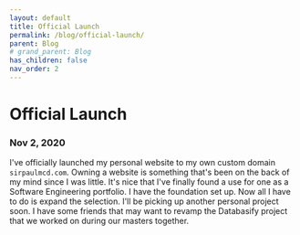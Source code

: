 ```yaml
---
layout: default
title: Official Launch
permalink: /blog/official-launch/
parent: Blog
# grand_parent: Blog
has_children: false
nav_order: 2
---
```


# Official Launch
### Nov 2, 2020

I've officially launched my personal website to my own custom domain `sirpaulmcd.com`.
Owning a website is something that's been on the back of my mind since I was little. 
It's nice that I've finally found a use for one as a Software Engineering portfolio. 
I have the foundation set up. Now all I have to do is expand the selection.
I'll be picking up another personal project soon.
I have some friends that may want to revamp the Databasify project that we worked on during our masters together. 